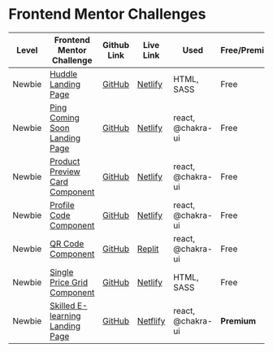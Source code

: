 # Frontend Mentor Challenges

| Level  | Frontend Mentor Challenge                                                                                            | Github Link                                        | Live Link                                                               | Used              | Free/Premium |
|--------|----------------------------------------------------------------------------------------------------------------------|----------------------------------------------------|-------------------------------------------------------------------------|-------------------|--------------|
| Newbie | [Huddle Landing Page](https://www.frontendmentor.io/challenges/huddle-landing-page-with-a-single-introductory-section-B_2Wvxgi0) | [GitHub](/newbie/huddle-landing-page)              | [Netlify](https://fem-huddle-landing-page-ag.netlify.app/) | HTML, SASS | Free |
| Newbie | [Ping Coming Soon Landing Page](https://www.frontendmentor.io/challenges/ping-single-column-coming-soon-page-5cadd051fec04111f7b848da) | [GitHub](/newbie/ping-coming-soon-page)            | [Netlify](https://fem-ping-coming-soon-page-ag.netlify.app/) | react, @chakra-ui | Free |
| Newbie | [Product Preview Card Component](https://www.frontendmentor.io/challenges/product-preview-card-component-GO7UmttRfa) | [GitHub](/newbie/product-preview-card-component-main) | [Netlify](https://fem-product-preview-card-component-ag.netlify.app/)   | react, @chakra-ui | Free         |
| Newbie | [Profile Code Component](https://www.frontendmentor.io/challenges/profile-card-component-cfArpWshJ)                  | [GitHub](/newbie/profile-card-component-main)      | [Netlify](https://fem-profile-component-main.netlify.app/)              | react, @chakra-ui | Free         |
| Newbie | [QR Code Component](https://www.frontendmentor.io/challenges/qr-code-component-iux_sIO_H/)                           | [GitHub](/newbie/qr-code-component)                | [Replit](https://frontendmentor-qr-code-component.toolsareplit.repl.co/) | react, @chakra-ui | Free         |
| Newbie | [Single Price Grid Component](https://www.frontendmentor.io/challenges/single-price-grid-component-5ce41129d0ff452fec5abbbc) | [GitHub](/newbie/single-price-grid-component) | [Netlify](https://fem-single-price-grid-component-ag.netlify.app/) | HTML, SASS | Free |
| Newbie | [Skilled E-learning Landing Page](https://www.frontendmentor.io/challenges/skilled-elearning-landing-page-S1ObDrZ8q) | [GitHub](/newbie/premium-skilled-elearning-landing-page) | [Netflify](https://fem-premium-skilled-landing-page-ag.netlify.app/)                                                            | react, @chakra-ui | **Premium**  |
